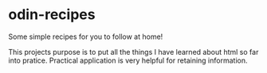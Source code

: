 # odin-recipes
Some simple recipes for you to follow at home!

This projects purpose is to put all the things I have learned about html so far into pratice. Practical application is very helpful for retaining information.